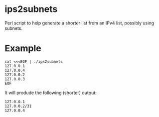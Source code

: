 # ips2subnets
Perl script to help generate a shorter list from an IPv4 list, possibly using subnets.

# Example
```
cat <<<EOF | ./ips2subnets
127.0.0.1
127.0.0.4
127.0.0.2
127.0.0.3
EOF
```

It will produde the following (shorter) output:
```
127.0.0.1
127.0.0.2/31
127.0.0.4
```
